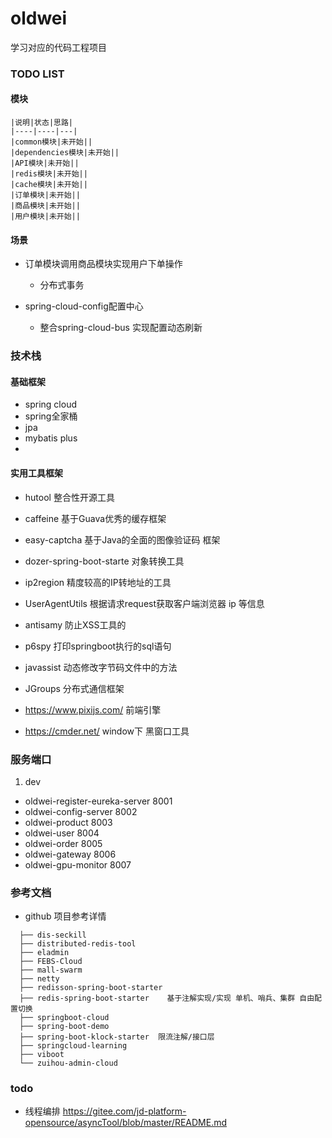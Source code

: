 # oldwei
学习对应的代码工程项目


### TODO LIST

#### 模块
```
|说明|状态|思路|
|----|----|---|
|common模块|未开始||
|dependencies模块|未开始||
|API模块|未开始||
|redis模块|未开始||
|cache模块|未开始||
|订单模块|未开始||
|商品模块|未开始||
|用户模块|未开始||

```


#### 场景

- 订单模块调用商品模块实现用户下单操作
    - 分布式事务
    
- spring-cloud-config配置中心
    - 整合spring-cloud-bus 实现配置动态刷新
    
    





### 技术栈

#### 基础框架
- spring cloud
- spring全家桶
- jpa
- mybatis plus
- 



#### 实用工具框架
- hutool    整合性开源工具
- caffeine  基于Guava优秀的缓存框架
- easy-captcha  基于Java的全面的图像验证码 框架  
- dozer-spring-boot-starte  对象转换工具
- ip2region 精度较高的IP转地址的工具
- UserAgentUtils 根据请求request获取客户端浏览器 ip 等信息
- antisamy 防止XSS工具的
- p6spy 打印springboot执行的sql语句

- javassist 动态修改字节码文件中的方法

- JGroups 分布式通信框架


- https://www.pixijs.com/ 前端引擎

- https://cmder.net/ window下 黑窗口工具

### 服务端口

1. dev
-  oldwei-register-eureka-server 8001
-  oldwei-config-server 8002
-  oldwei-product  8003
-  oldwei-user 8004
-  oldwei-order 8005
-  oldwei-gateway 8006
-  oldwei-gpu-monitor 8007




### 参考文档

- github 项目参考详情
```
  ├── dis-seckill
  ├── distributed-redis-tool
  ├── eladmin
  ├── FEBS-Cloud
  ├── mall-swarm
  ├── netty
  ├── redisson-spring-boot-starter
  ├── redis-spring-boot-starter    基于注解实现/实现 单机、哨兵、集群 自由配置切换
  ├── springboot-cloud
  ├── spring-boot-demo
  ├── spring-boot-klock-starter  限流注解/接口层
  ├── springcloud-learning
  ├── viboot
  └── zuihou-admin-cloud

```



### todo

- 线程编排 https://gitee.com/jd-platform-opensource/asyncTool/blob/master/README.md
